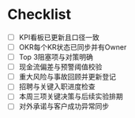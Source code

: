 # Checklist

- [ ] KPI看板已更新且口径一致
- [ ] OKR每个KR状态已同步并有Owner
- [ ] Top 3阻塞项与对策明确
- [ ] 现金流偏差与预警阈值校验
- [ ] 重大风险与事故回顾并更新登记
- [ ] 招聘与关键入职进度检查
- [ ] 本周三项关键决策与后续实验排期
- [ ] 对外承诺与客户成功异常同步
